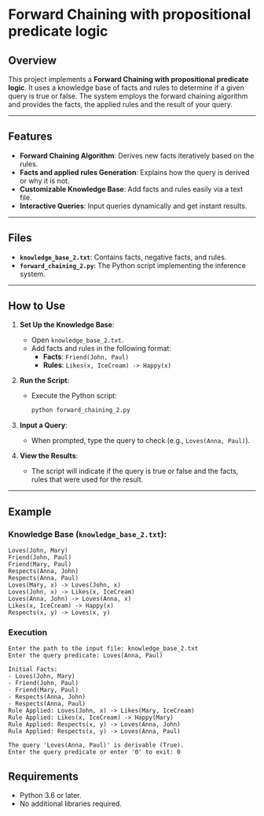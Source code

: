 # Forward Chaining with propositional predicate logic

## Overview

This project implements a **Forward Chaining with propositional predicate logic**. It uses a knowledge base of facts and rules to determine if a given query is true or false. The system employs the forward chaining algorithm and provides the facts, the applied rules and the result of your query.

---

## Features

- **Forward Chaining Algorithm**: Derives new facts iteratively based on the rules.
- **Facts and applied rules Generation**: Explains how the query is derived or why it is not.
- **Customizable Knowledge Base**: Add facts and rules easily via a text file.
- **Interactive Queries**: Input queries dynamically and get instant results.

---

## Files

- **`knowledge_base_2.txt`**: Contains facts, negative facts, and rules.
- **`forward_chaining_2.py`**: The Python script implementing the inference system.

---

## How to Use

1. **Set Up the Knowledge Base**:
   - Open `knowledge_base_2.txt`.
   - Add facts and rules in the following format:
     - **Facts**: `Friend(John, Paul)`
     - **Rules**: `Likes(x, IceCream) -> Happy(x)`

2. **Run the Script**:
   - Execute the Python script:
     ```bash
     python forward_chaining_2.py
     ```

3. **Input a Query**:
   - When prompted, type the query to check (e.g., `Loves(Anna, Paul)`).

4. **View the Results**:
   - The script will indicate if the query is true or false and the facts, rules that were used for the result.

---

## Example

### Knowledge Base (`knowledge_base_2.txt`):
```plaintext
Loves(John, Mary)
Friend(John, Paul)
Friend(Mary, Paul)
Respects(Anna, John)
Respects(Anna, Paul)
Loves(Mary, x) -> Loves(John, x)
Loves(John, x) -> Likes(x, IceCream)
Loves(Anna, John) -> Loves(Anna, x)
Likes(x, IceCream) -> Happy(x)
Respects(x, y) -> Loves(x, y)
```

### Execution
```plaintext
Enter the path to the input file: knowledge_base_2.txt
Enter the query predicate: Loves(Anna, Paul)

Initial Facts:
- Loves(John, Mary)
- Friend(John, Paul)
- Friend(Mary, Paul)
- Respects(Anna, John)
- Respects(Anna, Paul)
Rule Applied: Loves(John, x) -> Likes(Mary, IceCream)
Rule Applied: Likes(x, IceCream) -> Happy(Mary)
Rule Applied: Respects(x, y) -> Loves(Anna, John)
Rule Applied: Respects(x, y) -> Loves(Anna, Paul)

The query 'Loves(Anna, Paul)' is derivable (True).
Enter the query predicate or enter '0' to exit: 0

```

## Requirements
* Python 3.6 or later.
* No additional libraries required.
